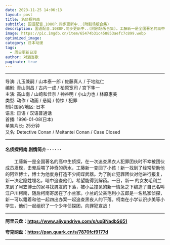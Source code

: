 ```yaml
---
date: 2023-11-25 14:06:13
layout: post
title: 名侦探柯南
subtitle: 国语配音.1080P.同步更新中..(附剧场版合集)
description: 国语配音.1080P.同步更新中..(附剧场版合集)。工藤新一是全国著名的高中生侦探，在一次追查黑衣人犯罪团伙时不幸被团伙成员发现，击晕后喂了神奇的药水，工藤新一变回了小孩！新一找到了经常帮助他的阿笠博士，博士为他度身打造不少间谍武器...
image: https://pic.imgdb.cn/item/65474b31c458853aefc7c899.webp
optimized_image: 
category: 日本动漫
tags:
  - 周日更新日漫
author: 对酒当歌
paginate: true
---
```


---

导演: 儿玉兼嗣 / 山本泰一郎 / 佐藤真人 / 于地纮仁  
编剧: 青山刚昌 / 古内一成 / 柏原宽司 / 宫下隼一  
主演: 高山南 / 山崎和佳奈 / 神谷明 / 小山力也 / 林原惠美  
类型: 动作 / 动画 / 悬疑 / 惊悚 / 犯罪  
制片国家/地区: 日本  
语言: 日语 /  汉语普通话  
首播: 1996-01-08(日本)  
单集片长: 25分钟  
又名: Detective Conan / Meitantei Conan / Case Closed  

---

#### 名侦探柯南 剧情简介 · · · · · ·

　　工藤新一是全国著名的高中生侦探，在一次追查黑衣人犯罪团伙时不幸被团伙成员发现，击晕后喂了神奇的药水，工藤新一变回了小孩！新一找到了经常帮助他的阿笠博士，博士为他度身打造不少间谍武器。为了防止犯罪团伙对他进行报复，新一决定隐姓埋名，暗中追查他们，希望能得到解药。一日，新一 的女友毛利兰来到了阿笠博士的家寻找男友的下落，被小兰撞见的新一情急之下编造了自己名叫江户川柯南，随后柯南寄居在了小兰家。小兰的父亲毛利小五郎是一名私家侦探，新一可以籍着和他一起四出办案一起追查黑夜人的下落。柯南在小学认识步美等小学生，他们一起组织了一个少年侦探团，向罪犯宣战！

---

**阿里云盘：<https://www.aliyundrive.com/s/uxBNadbS651>**

**夸克网盘：<https://pan.quark.cn/s/7870fcf9177d>**

---
